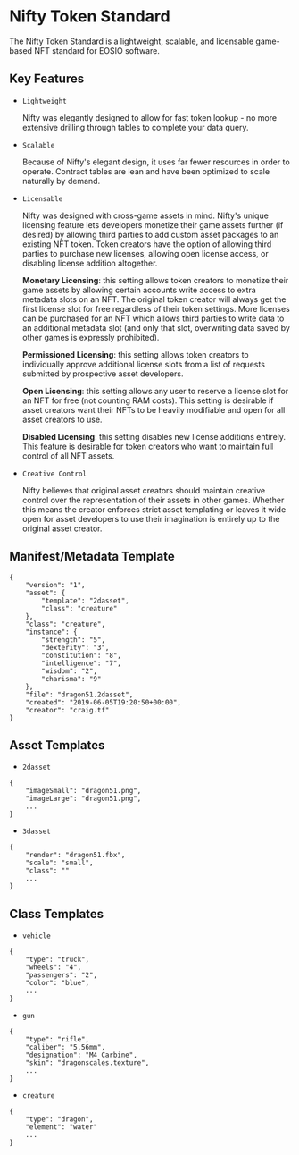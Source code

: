 # Nifty Token Standard

The Nifty Token Standard is a lightweight, scalable, and licensable game-based NFT standard for EOSIO software.

## Key Features

* `Lightweight`

    Nifty was elegantly designed to allow for fast token lookup - no more extensive drilling through tables to complete your data query.

* `Scalable`

    Because of Nifty's elegant design, it uses far fewer resources in order to operate. Contract tables are lean and have been optimized to scale naturally by demand. 

* `Licensable`

    Nifty was designed with cross-game assets in mind. Nifty's unique licensing feature lets developers monetize their game assets further (if desired) by allowing third parties to add custom asset packages to an existing NFT token. Token creators have the option of allowing third parties to purchase new licenses, allowing open license access, or disabling license addition altogether.

    **Monetary Licensing**: this setting allows token creators to monetize their game assets by allowing certain accounts write access to extra metadata slots on an NFT. The original token creator will always get the first license slot for free regardless of their token settings. More licenses can be purchased for an NFT which allows third parties to write data to an additional metadata slot (and only that slot, overwriting data saved by other games is expressly prohibited).

    **Permissioned Licensing**: this setting allows token creators to individually approve additional license slots from a list of requests submitted by prospective asset developers.

    **Open Licensing**: this setting allows any user to reserve a license slot for an NFT for free (not counting RAM costs). This setting is desirable if asset creators want their NFTs to be heavily modifiable and open for all asset creators to use.

    **Disabled Licensing**: this setting disables new license additions entirely. This feature is desirable for token creators who want to maintain full control of all NFT assets.

* `Creative Control`

    Nifty believes that original asset creators should maintain creative control over the representation of their assets in other games. Whether this means the creator enforces strict asset templating or leaves it wide open for asset developers to use their imagination is entirely up to the original asset creator.

## Manifest/Metadata Template

```
{
    "version": "1",
    "asset": {
        "template": "2dasset",
        "class": "creature"
    },
    "class": "creature",
    "instance": {
        "strength": "5",
        "dexterity": "3",
        "constitution": "8",
        "intelligence": "7",
        "wisdom": "2",
        "charisma": "9"
    },
    "file": "dragon51.2dasset",
    "created": "2019-06-05T19:20:50+00:00",
    "creator": "craig.tf"
}
```

## Asset Templates

* `2dasset`

```
{
    "imageSmall": "dragon51.png",
    "imageLarge": "dragon51.png",
    ...
}
```

* `3dasset`

```
{
    "render": "dragon51.fbx",
    "scale": "small",
    "class": ""
    ...
}
```

## Class Templates

* `vehicle`

```
{
    "type": "truck",
    "wheels": "4",
    "passengers": "2",
    "color": "blue",
    ...
}
```

* `gun`

```
{
    "type": "rifle",
    "caliber": "5.56mm",
    "designation": "M4 Carbine",
    "skin": "dragonscales.texture",
    ...
}
```

* `creature`

```
{
    "type": "dragon",
    "element": "water"
    ...
}
```
